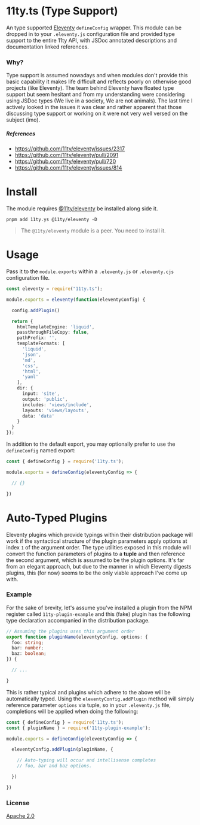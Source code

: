 # 11ty.ts (Type Support)

An type supported [Eleventy](https://www.11ty.dev/) `defineConfig` wrapper. This module can be dropped in to your `.eleventy.js` configuration file and provided type support to the entire 11ty API, with JSDoc annotated descriptions and documentation linked references.

### Why?

Type support is assumed nowadays and when modules don't provide this basic capability it makes life difficult and reflects poorly on otherwise good projects (like Eleventy). The team behind Eleventy have floated type support but seem hesitant and from my understanding were considering using JSDoc types (We live in a society, We are not animals). The last time I actively looked in the issues it was clear and rather apparent that those discussing type support or working on it were not very well versed on the subject (imo).

##### References

- https://github.com/11ty/eleventy/issues/2317
- https://github.com/11ty/eleventy/pull/2091
- https://github.com/11ty/eleventy/pull/720
- https://github.com/11ty/eleventy/issues/814

# Install

The module requires [@11ty/eleventy](https://www.npmjs.com/package/@11ty/eleventy) be installed along side it.

```cli
pnpm add 11ty.ys @11ty/eleventy -D
```

> The `@11ty/eleventy` module is a peer. You need to install it.

# Usage

Pass it to the `module.exports` within a `.eleventy.js` or `.eleventy.cjs` configuration file.

<!-- prettier-ignore -->
```ts
const eleventy = require("11ty.ts");

module.exports = eleventy(function(eleventyConfig) {

  config.addPlugin()

  return {
    htmlTemplateEngine: 'liquid',
    passthroughFileCopy: false,
    pathPrefix: '',
    templateFormats: [
      'liquid',
      'json',
      'md',
      'css',
      'html',
      'yaml'
    ],
    dir: {
      input: 'site',
      output: 'public',
      includes: 'views/include',
      layouts: 'views/layouts',
      data: 'data'
    }
  }
});
```

In addition to the default export, you may optionally prefer to use the `defineConfig` named export:

<!-- prettier-ignore-->
```ts
const { defineConfig } = require('11ty.ts');

module.exports = defineConfig(eleventyConfig => {

  // {}

})
```

# Auto-Typed Plugins

Eleventy plugins which provide typings within their distribution package will work if the syntactical structure of the plugin parameters apply options at index `1` of the argument order. The type utilities exposed in this module will convert the function parameters of plugins to a **tuple** and then reference the second argument, which is assumed to be the plugin options. It's far from an elegant approach, but due to the manner in which Eleventy digests plugins, this (for now) seems to be the only viable approach I've come up with.

### Example

For the sake of brevity, let's assume you've installed a plugin from the NPM register called `11ty-plugin-example` and this (fake) plugin has the following type declaration accompanied in the distribution package.

```ts
// Assuming the plugins uses this argument order
export function pluginName(eleventyConfig, options: {
  foo: string;
  bar: number;
  baz: boolean;
}) {

  // ...

}
```

This is rather typical and plugins which adhere to the above will be automatically typed. Using the `eleventyConfig.addPlugin` method will simply reference parameter `options` via tuple, so in your `.eleventy.js` file, completions will be applied when doing the following:

```ts
const { defineConfig } = require('11ty.ts');
const { pluginName } = require('11ty-plugin-example');

module.exports = defineConfig(eleventyConfig => {

  eleventyConfig.addPlugin(pluginName, {

    // Auto-typing will occur and intellisense completes
    // foo, bar and baz options.

  })

})
```


### License

[Apache 2.0](#LICENSE)
